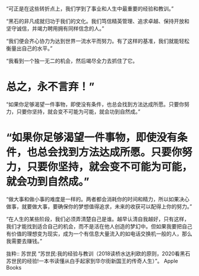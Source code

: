 “可正是在这些转折点上，我们学到了事业和人生中最重要的经验和教训。”

“黑石的非凡成就归功于我们的文化。我们笃信精英管理、追求卓越、保持开放和坚守诚信，并竭力聘用拥有同样信念的人。”

 “我们便会齐心协力为达到世界一流水平而努力。有了这样的基准，我们就能轻松衡量出自己的水平。”

“我看到一个独一无二的机会，然后竭尽全力去抓住了它。
# 总之，永不言弃！”

“如果你足够渴望一件事物，即使没有条件，也总会找到方法达成所愿。只要你努力，只要你坚持，就会变不可能为可能，就会功到自然成。”

# “如果你足够渴望一件事物，即使没有条件，也总会找到方法达成所愿。只要你努力，只要你坚持，就会变不可能为可能，就会功到自然成。”

“做大事和做小事的难度是一样的。两者都会消耗你的时间和精力，所以如果决心做事，就要做大事，要确保你的梦想值得追求，未来的收获可以配得上你的努力。”

“在人生的某些阶段，我们必须弄清楚自己是谁。越早认清自我越好，只有这样，我们才能找到适合自己的机会，而不是活在他人创造的梦幻中。但如果我要把自己有价值的理想变为现实，成为一个有信息大量流入的如电话交换机一般的人，那么我需要去赚钱。”

抜粋:: 苏世民  “苏世民:我的经验与教训（2018读桥水达利欧的原则，2020看黑石苏世民的经验!一本书读懂从白手起家到华尔街新国王的传奇人生）”。 Apple Books  
